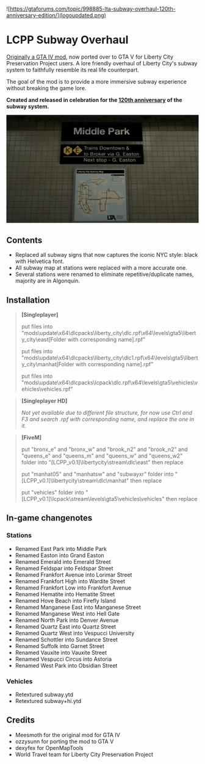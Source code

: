 ![https://gtaforums.com/topic/998885-lta-subway-overhaul-120th-anniversary-edition/](logoupdated.png)

# LCPP Subway Overhaul
[Originally a GTA IV mod](https://github.com/Meesmoth/LTA-Subway-Overhaul), now ported over to GTA V for Liberty City Preservation Project users. A lore friendly overhaul of Liberty City's subway system to faithfully resemble its real life counterpart.

The goal of the mod is to provide a more immersive subway experience without breaking the game lore.

**Created and released in celebration for the [120th anniversary](https://ny1.com/nyc/all-boroughs/traffic_and_transit/2024/10/26/new-york-city-subway-celebrates-120th-anniversary) of the subway system.**

![](image.jpg)

## Contents
- Replaced all subway signs that now captures the iconic NYC style: black with Helvetica font.
- All subway map at stations were replaced with a more accurate one.
- Several stations were renamed to eliminate repetitive/duplicate names, majority are in Algonquin.

## Installation
> **[Singleplayer]**
> 
> put files into "mods\update\x64\dlcpacks\liberty_city\dlc.rpf\x64\levels\gta5\liberty_city\east\[Folder with corresponding name].rpf"
> 
> put files into "mods\update\x64\dlcpacks\liberty_city\dlc1.rpf\x64\levels\gta5\liberty_city\manhat\[Folder with corresponding name].rpf"
> 
> put files into "mods\update\x64\dlcpacks\lcpack\dlc.rpf\x64\levels\gta5\vehicles\vehicles\vehicles.rpf"

> **[Singleplayer HD]**
> 
> *Not yet available due to different file structure, for now use Ctrl and F3 and search .rpf with corresponding name, and replace the one in it.*

> **[FiveM]**
> 
> put "bronx_e" and "bronx_w" and "brook_n2" and "brook_n2" and "queens_e" and "queens_m" and "queens_w" and "queens_w2" folder into "[LCPP_v0.1]\libertycity\stream\dlc\east" then replace
> 
> put "manhat05" and "manhatsw" and "subwayxr" folder into "[LCPP_v0.1]\libertycity\stream\dlc\manhat" then replace
> 
> put "vehicles" folder into "[LCPP_v0.1]\lcpack\stream\levels\gta5\vehicles\vehicles" then replace

## In-game changenotes
### Stations
- Renamed East Park into Middle Park
- Renamed Easton into Grand Easton
- Renamed Emerald into Emerald Street
- Renamed Feldspar into Feldspar Street
- Renamed Frankfort Avenue into Lorimar Street
- Renamed Frankfort High into Wardite Street
- Renamed Frankfort Low into Frankfort Avenue
- Renamed Hematite into Hematite Street
- Renamed Hove Beach into Firefly Island
- Renamed Manganese East into Manganese Street
- Renamed Manganese West into Hell Gate
- Renamed North Park into Denver Avenue
- Renamed Quartz East into Quartz Street
- Renamed Quartz West into Vespucci University
- Renamed Schottler into Sundance Street
- Renamed Suffolk into Garnet Street
- Renamed Vauxite into Vauxite Street
- Renamed Vespucci Circus into Astoria
- Renamed West Park into Obsidian Street

### Vehicles
- Retextured subway.ytd
- Retextured subway+hi.ytd

## Credits
- Meesmoth for the original mod for GTA IV
- ozzysunn for porting the mod to GTA V
- dexyfex for OpenMapTools
- World Travel team for Liberty City Preservation Project
